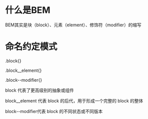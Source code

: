 #  什么是BEM

BEM其实是块（block）、元素（element）、修饰符（modifier）的缩写

# 命名约定模式

.block{}

.block__element{}

.block--modifier{}

block 代表了更高级别的抽象或组件

block__element 代表 block 的后代，用于形成一个完整的 block 的整体

block--modifier代表 block 的不同状态或不同版本